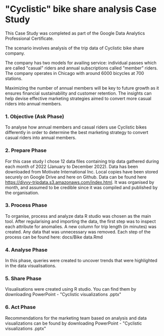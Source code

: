 # "Cyclistic" bike share analysis Case Study 
This Case Study was completed as part of the Google Data Analytics Professional Certificate.

The scenario involves analysis of the trip data of Cyclistic bike share company.

The company has two models for availing service: individual passes which are called "casual" riders and annual subscriptions called "member" riders.
The company operates in Chicago with around 6000 bicycles at 700 stations.

Maximizing the number of annual members will be key to future growth as it ensures financial sustainability and customer retention. The insights can help devise effective marketing strategies aimed to convert more casual riders into annual members.

### 1. Objective (Ask Phase)
To analyse how annual members and casual riders use Cyclistic bikes differently in order to determine the best marketing strategy to convert casual riders into annual members. 

### 2. Prepare Phase

For this case study I chose 12 data files containing trip data gathered during each month of 2022 (January to December 2022). Data has been downloaded from Motivate International Inc. Local copies have been stored securely on Google Drive and here on Github. Data can be found here https://divvy-tripdata.s3.amazonaws.com/index.html.
It was organised by month, and assumed to be credible since it was compiled and published by the organisation. 

### 3. Process Phase
To organise, process and analyze data R studio was chosen as the main tool. After regularising and importing the data, the first step was to inspect each attribute for anomalies. A new column for trip length (in minutes) was created. Any data that was unnecessary was removed. Each step of the process can be found here: docs/Bike data.Rmd

### 4. Analyse Phase
In this phase, queries were created to uncover trends that were highlighted in the data visualisations.

### 5. Share Phase
Visualisations were created using R studio. You can find them by downloading PowerPoint - "Cyclistic visualizations .pptx"

### 6. Act Phase
Recommendations for the marketing team based on analysis and data visualizations can be found by downloading PowerPoint - "Cyclistic visualizations .pptx"
